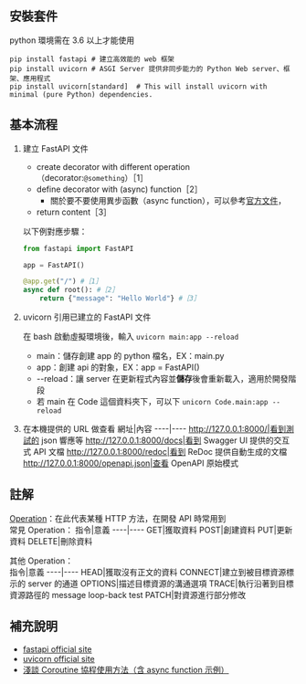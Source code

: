 ## 安裝套件
python 環境需在 3.6 以上才能使用  
```
pip install fastapi # 建立高效能的 web 框架
pip install uvicorn # ASGI Server 提供非同步能力的 Python Web server、框架、應用程式
pip install uvicorn[standard]  # This will install uvicorn with minimal (pure Python) dependencies.
```
## 基本流程
1. 建立 FastAPI 文件
    * create decorator with different operation（decorator:`@something`）［1］
    * define decorator with (async) function［2］
      * 關於要不要使用異步函數（async function），可以參考[官方文件](https://fastapi.tiangolo.com/async/#in-a-hurry)，
    * return content［3］
      
    以下例對應步驟：   
       
   ```python
   from fastapi import FastAPI

   app = FastAPI()

   @app.get("/") #［1］
   async def root(): #［2］
       return {"message": "Hello World"} #［3］
   ```
2. uvicorn 引用已建立的 FastAPI 文件  
     
   在 bash 啟動虛擬環境後，輸入 `uvicorn main:app --reload`
      * main：儲存創建 app 的 python 檔名，EX：main.py
      * app：創建 api 的對象，EX：app = FastAPI()
      * --reload：讓 server 在更新程式內容並**儲存**後會重新載入，適用於開發階段
      * 若 main 在 Code 這個資料夾下，可以下 `unicorn Code.main:app --reload`
3. 在本機提供的 URL 做查看
   網址|內容
   ----|----
   http://127.0.0.1:8000/|看到測試的 json 響應等
   http://127.0.0.1:8000/docs|看到 Swagger UI 提供的交互式 API 文檔
   http://127.0.0.1:8000/redoc|看到 ReDoc 提供自動生成的文檔
   http://127.0.0.1:8000/openapi.json|查看 OpenAPI 原始模式
   
## 註解
[Operation](https://developer.mozilla.org/en-US/docs/Web/HTTP/Methods)：在此代表某種 HTTP 方法，在開發 API 時常用到  
常見 Operation：
指令|意義
----|----
GET|獲取資料
POST|創建資料
PUT|更新資料
DELETE|刪除資料
  
其他 Operation：  
指令|意義
----|----
HEAD|獲取沒有正文的資料
CONNECT|建立到被目標資源標示的 server 的通道
OPTIONS|描述目標資源的溝通選項
TRACE|執行沿著到目標資源路徑的 message loop-back test
PATCH|對資源進行部分修改


## 補充說明
* [fastapi official site](https://fastapi.tiangolo.com/)
* [uvicorn official site](https://www.uvicorn.org/)
* [淺談 Coroutine 協程使用方法（含 async function 示例）](https://www.maxlist.xyz/2020/03/29/python-coroutine/)
